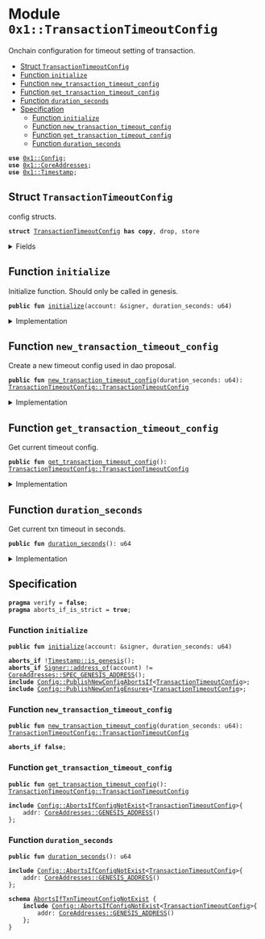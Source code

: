 
<a name="0x1_TransactionTimeoutConfig"></a>

# Module `0x1::TransactionTimeoutConfig`

Onchain configuration for timeout setting of transaction.


-  [Struct `TransactionTimeoutConfig`](#0x1_TransactionTimeoutConfig_TransactionTimeoutConfig)
-  [Function `initialize`](#0x1_TransactionTimeoutConfig_initialize)
-  [Function `new_transaction_timeout_config`](#0x1_TransactionTimeoutConfig_new_transaction_timeout_config)
-  [Function `get_transaction_timeout_config`](#0x1_TransactionTimeoutConfig_get_transaction_timeout_config)
-  [Function `duration_seconds`](#0x1_TransactionTimeoutConfig_duration_seconds)
-  [Specification](#@Specification_0)
    -  [Function `initialize`](#@Specification_0_initialize)
    -  [Function `new_transaction_timeout_config`](#@Specification_0_new_transaction_timeout_config)
    -  [Function `get_transaction_timeout_config`](#@Specification_0_get_transaction_timeout_config)
    -  [Function `duration_seconds`](#@Specification_0_duration_seconds)


<pre><code><b>use</b> <a href="Config.md#0x1_Config">0x1::Config</a>;
<b>use</b> <a href="CoreAddresses.md#0x1_CoreAddresses">0x1::CoreAddresses</a>;
<b>use</b> <a href="Timestamp.md#0x1_Timestamp">0x1::Timestamp</a>;
</code></pre>



<a name="0x1_TransactionTimeoutConfig_TransactionTimeoutConfig"></a>

## Struct `TransactionTimeoutConfig`

config structs.


<pre><code><b>struct</b> <a href="TransactionTimeoutConfig.md#0x1_TransactionTimeoutConfig">TransactionTimeoutConfig</a> <b>has</b> <b>copy</b>, drop, store
</code></pre>



<details>
<summary>Fields</summary>


<dl>
<dt>
<code>duration_seconds: u64</code>
</dt>
<dd>
 timeout in second.
</dd>
</dl>


</details>

<a name="0x1_TransactionTimeoutConfig_initialize"></a>

## Function `initialize`

Initialize function. Should only be called in genesis.


<pre><code><b>public</b> <b>fun</b> <a href="TransactionTimeoutConfig.md#0x1_TransactionTimeoutConfig_initialize">initialize</a>(account: &signer, duration_seconds: u64)
</code></pre>



<details>
<summary>Implementation</summary>


<pre><code><b>public</b> <b>fun</b> <a href="TransactionTimeoutConfig.md#0x1_TransactionTimeoutConfig_initialize">initialize</a>(account: &signer, duration_seconds: u64) {
    <a href="Timestamp.md#0x1_Timestamp_assert_genesis">Timestamp::assert_genesis</a>();
    <a href="CoreAddresses.md#0x1_CoreAddresses_assert_genesis_address">CoreAddresses::assert_genesis_address</a>(account);

    <a href="Config.md#0x1_Config_publish_new_config">Config::publish_new_config</a>&lt;<a href="TransactionTimeoutConfig.md#0x1_TransactionTimeoutConfig_TransactionTimeoutConfig">Self::TransactionTimeoutConfig</a>&gt;(
        account,
        <a href="TransactionTimeoutConfig.md#0x1_TransactionTimeoutConfig_new_transaction_timeout_config">new_transaction_timeout_config</a>(duration_seconds)
    );
}
</code></pre>



</details>

<a name="0x1_TransactionTimeoutConfig_new_transaction_timeout_config"></a>

## Function `new_transaction_timeout_config`

Create a new timeout config used in dao proposal.


<pre><code><b>public</b> <b>fun</b> <a href="TransactionTimeoutConfig.md#0x1_TransactionTimeoutConfig_new_transaction_timeout_config">new_transaction_timeout_config</a>(duration_seconds: u64): <a href="TransactionTimeoutConfig.md#0x1_TransactionTimeoutConfig_TransactionTimeoutConfig">TransactionTimeoutConfig::TransactionTimeoutConfig</a>
</code></pre>



<details>
<summary>Implementation</summary>


<pre><code><b>public</b> <b>fun</b> <a href="TransactionTimeoutConfig.md#0x1_TransactionTimeoutConfig_new_transaction_timeout_config">new_transaction_timeout_config</a>(duration_seconds: u64) : <a href="TransactionTimeoutConfig.md#0x1_TransactionTimeoutConfig">TransactionTimeoutConfig</a> {
    <a href="TransactionTimeoutConfig.md#0x1_TransactionTimeoutConfig">TransactionTimeoutConfig</a> {duration_seconds: duration_seconds}
}
</code></pre>



</details>

<a name="0x1_TransactionTimeoutConfig_get_transaction_timeout_config"></a>

## Function `get_transaction_timeout_config`

Get current timeout config.


<pre><code><b>public</b> <b>fun</b> <a href="TransactionTimeoutConfig.md#0x1_TransactionTimeoutConfig_get_transaction_timeout_config">get_transaction_timeout_config</a>(): <a href="TransactionTimeoutConfig.md#0x1_TransactionTimeoutConfig_TransactionTimeoutConfig">TransactionTimeoutConfig::TransactionTimeoutConfig</a>
</code></pre>



<details>
<summary>Implementation</summary>


<pre><code><b>public</b> <b>fun</b> <a href="TransactionTimeoutConfig.md#0x1_TransactionTimeoutConfig_get_transaction_timeout_config">get_transaction_timeout_config</a>(): <a href="TransactionTimeoutConfig.md#0x1_TransactionTimeoutConfig">TransactionTimeoutConfig</a> {
    <a href="Config.md#0x1_Config_get_by_address">Config::get_by_address</a>&lt;<a href="TransactionTimeoutConfig.md#0x1_TransactionTimeoutConfig">TransactionTimeoutConfig</a>&gt;(<a href="CoreAddresses.md#0x1_CoreAddresses_GENESIS_ADDRESS">CoreAddresses::GENESIS_ADDRESS</a>())
}
</code></pre>



</details>

<a name="0x1_TransactionTimeoutConfig_duration_seconds"></a>

## Function `duration_seconds`

Get current txn timeout in seconds.


<pre><code><b>public</b> <b>fun</b> <a href="TransactionTimeoutConfig.md#0x1_TransactionTimeoutConfig_duration_seconds">duration_seconds</a>(): u64
</code></pre>



<details>
<summary>Implementation</summary>


<pre><code><b>public</b> <b>fun</b> <a href="TransactionTimeoutConfig.md#0x1_TransactionTimeoutConfig_duration_seconds">duration_seconds</a>() :u64 {
    <b>let</b> config = <a href="TransactionTimeoutConfig.md#0x1_TransactionTimeoutConfig_get_transaction_timeout_config">get_transaction_timeout_config</a>();
    config.duration_seconds
}
</code></pre>



</details>

<a name="@Specification_0"></a>

## Specification



<pre><code><b>pragma</b> verify = <b>false</b>;
<b>pragma</b> aborts_if_is_strict = <b>true</b>;
</code></pre>



<a name="@Specification_0_initialize"></a>

### Function `initialize`


<pre><code><b>public</b> <b>fun</b> <a href="TransactionTimeoutConfig.md#0x1_TransactionTimeoutConfig_initialize">initialize</a>(account: &signer, duration_seconds: u64)
</code></pre>




<pre><code><b>aborts_if</b> !<a href="Timestamp.md#0x1_Timestamp_is_genesis">Timestamp::is_genesis</a>();
<b>aborts_if</b> <a href="Signer.md#0x1_Signer_address_of">Signer::address_of</a>(account) != <a href="CoreAddresses.md#0x1_CoreAddresses_SPEC_GENESIS_ADDRESS">CoreAddresses::SPEC_GENESIS_ADDRESS</a>();
<b>include</b> <a href="Config.md#0x1_Config_PublishNewConfigAbortsIf">Config::PublishNewConfigAbortsIf</a>&lt;<a href="TransactionTimeoutConfig.md#0x1_TransactionTimeoutConfig">TransactionTimeoutConfig</a>&gt;;
<b>include</b> <a href="Config.md#0x1_Config_PublishNewConfigEnsures">Config::PublishNewConfigEnsures</a>&lt;<a href="TransactionTimeoutConfig.md#0x1_TransactionTimeoutConfig">TransactionTimeoutConfig</a>&gt;;
</code></pre>



<a name="@Specification_0_new_transaction_timeout_config"></a>

### Function `new_transaction_timeout_config`


<pre><code><b>public</b> <b>fun</b> <a href="TransactionTimeoutConfig.md#0x1_TransactionTimeoutConfig_new_transaction_timeout_config">new_transaction_timeout_config</a>(duration_seconds: u64): <a href="TransactionTimeoutConfig.md#0x1_TransactionTimeoutConfig_TransactionTimeoutConfig">TransactionTimeoutConfig::TransactionTimeoutConfig</a>
</code></pre>




<pre><code><b>aborts_if</b> <b>false</b>;
</code></pre>



<a name="@Specification_0_get_transaction_timeout_config"></a>

### Function `get_transaction_timeout_config`


<pre><code><b>public</b> <b>fun</b> <a href="TransactionTimeoutConfig.md#0x1_TransactionTimeoutConfig_get_transaction_timeout_config">get_transaction_timeout_config</a>(): <a href="TransactionTimeoutConfig.md#0x1_TransactionTimeoutConfig_TransactionTimeoutConfig">TransactionTimeoutConfig::TransactionTimeoutConfig</a>
</code></pre>




<pre><code><b>include</b> <a href="Config.md#0x1_Config_AbortsIfConfigNotExist">Config::AbortsIfConfigNotExist</a>&lt;<a href="TransactionTimeoutConfig.md#0x1_TransactionTimeoutConfig">TransactionTimeoutConfig</a>&gt;{
    addr: <a href="CoreAddresses.md#0x1_CoreAddresses_GENESIS_ADDRESS">CoreAddresses::GENESIS_ADDRESS</a>()
};
</code></pre>



<a name="@Specification_0_duration_seconds"></a>

### Function `duration_seconds`


<pre><code><b>public</b> <b>fun</b> <a href="TransactionTimeoutConfig.md#0x1_TransactionTimeoutConfig_duration_seconds">duration_seconds</a>(): u64
</code></pre>




<pre><code><b>include</b> <a href="Config.md#0x1_Config_AbortsIfConfigNotExist">Config::AbortsIfConfigNotExist</a>&lt;<a href="TransactionTimeoutConfig.md#0x1_TransactionTimeoutConfig">TransactionTimeoutConfig</a>&gt;{
    addr: <a href="CoreAddresses.md#0x1_CoreAddresses_GENESIS_ADDRESS">CoreAddresses::GENESIS_ADDRESS</a>()
};
</code></pre>




<a name="0x1_TransactionTimeoutConfig_AbortsIfTxnTimeoutConfigNotExist"></a>


<pre><code><b>schema</b> <a href="TransactionTimeoutConfig.md#0x1_TransactionTimeoutConfig_AbortsIfTxnTimeoutConfigNotExist">AbortsIfTxnTimeoutConfigNotExist</a> {
    <b>include</b> <a href="Config.md#0x1_Config_AbortsIfConfigNotExist">Config::AbortsIfConfigNotExist</a>&lt;<a href="TransactionTimeoutConfig.md#0x1_TransactionTimeoutConfig">TransactionTimeoutConfig</a>&gt;{
        addr: <a href="CoreAddresses.md#0x1_CoreAddresses_GENESIS_ADDRESS">CoreAddresses::GENESIS_ADDRESS</a>()
    };
}
</code></pre>
